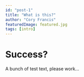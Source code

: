 ```yaml
---
id: "post-1"
title: "What is this?"
author: "Cory Francis"
featuredImage: featured.jpg
tags: [intro]
---
```


# Success?

A bunch of test text, please work...
